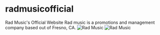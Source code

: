 # radmusicofficial
Rad Music's Official Website
Rad music is a promotions and management company based out of Fresno, CA.
![Rad Music](https://github.com/shawnbaughcodes/radmusicofficial/blob/master/RadMusic/radmusicscreenshot1.png)
![Rad Music](https://github.com/shawnbaughcodes/radmusicofficial/blob/master/RadMusic/radmusicscreenshot2.png)
